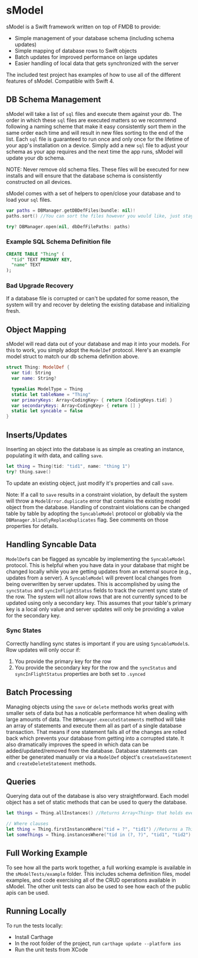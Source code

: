 # sModel

sModel is a Swift framework written on top of FMDB to provide:
  - Simple management of your database schema (including schema updates)
  - Simple mapping of database rows to Swift objects
  - Batch updates for improved performance on large updates
  - Easier handling of local data that gets synchronized with the server

The included test project has examples of how to use all of the different features
of sModel.  Compatible with Swift 4.

## DB Schema Management

sModel will take a list of `sql` files and execute them against your
db.  The order in which these `sql` files are executed matters so we recommend following a naming
scheme that make it easy consistently sort them in the same order each time and will result in new files
sorting to the end of the list.  Each `sql` file is guaranteed to run once and only once for the lifetime of your app's
installation on a device.  Simply add a new `sql` file to adjust your schema as your app requires
and the next time the app runs, sModel will update your db schema.

NOTE: Never remove old schema files.  These files will be executed for new installs and will ensure that the database
schema is consistently constructed on all devices.

sModel comes with a set of helpers to open/close your database and to load your `sql` files.

```swift
var paths = DBManager.getDBDefFiles(bundle: nil)!
paths.sort() //You can sort the files however you would like, just stay consistent.

try? DBManager.open(nil, dbDefFilePaths: paths)
```

### Example SQL Schema Definition file

```sql
CREATE TABLE "Thing" (
  "tid" TEXT PRIMARY KEY,
  "name" TEXT
);
```

### Bad Upgrade Recovery

If a database file is corrupted or can't be updated for some reason, the system will try and recover
by deleting the existing database and initializing fresh.   

## Object Mapping

sModel will read data out of your database and map it into your models. For this to
work, you simply adopt the `ModelDef` protocol. Here's an example
model struct to match our db schema definition above.

```swift
struct Thing: ModelDef {
  var tid: String
  var name: String?

  typealias ModelType = Thing
  static let tableName = "Thing"
  var primaryKeys: Array<CodingKey> { return [CodingKeys.tid] }
  var secondaryKeys: Array<CodingKey> { return [] }
  static let syncable = false
}
```

## Inserts/Updates

Inserting an object into the database is as simple as creating an instance, populating
it with data, and calling `save`.

```swift
let thing = Thing(tid: "tid1", name: "thing 1")
try? thing.save()
```

To update an existing object, just modify it's properties and call `save`.

Note: If a call to `save` results in a constraint violation, by default the system will throw
a `ModelError.duplicate` error that contains the existing model object from the database. 
Handling of constraint violations can be changed table by table by adopting the `SyncableModel` protocol
or globably via the `DBManager.blindlyReplaceDuplicates` flag.  See comments 
on those properties for details.

## Handling Syncable Data

`ModelDef`s can be flagged as syncable by implementing the `SyncableModel` protocol.  This is helpful
when you have data in your database that might be changed locally while you are getting updates from
an external source (e.g., updates from a server).  A `SyncableModel` will prevent local changes from being
overwritten by server updates.  This is accomplished by using the `syncStatus` and  `syncInFlightStatus` fields to
track the current sync state of the row.  The system will not allow rows that are not currently synced to be updated
using only a secondary key.  This assumes that your table's primary key is a local only value and server updates will only
be providing a value for the secondary key.

### Sync States

Correctly handling sync states is important if you are using `SyncableModel`s.  Row updates will only occur if:

1. You provide the primary key for the row
2. You provide the secondary key for the row and the `syncStatus` and `syncInFlightStatus` properties are both set to `.synced`

## Batch Processing

Managing objects using the `save` or `delete` methods works great with smaller sets of data 
but has a noticable performance hit when dealing with large amounts of data.  The 
`DBManager.executeStatements` method will take an array of statements and execute them 
all as part of a single database transaction.  That means if one statement fails all of the changes 
are rolled back which prevents your database from getting into a corrupted state.  It also 
dramatically improves the speed in which data can be added/updated/removed from the database. 
Database statements can either be generated manually or via a `ModelDef` object's 
`createSaveStatement` and `createDeleteStatement` methods.

## Queries

Querying data out of the database is also very straightforward.  Each model object has
a set of static methods that can be used to query the database.

```swift
let things = Thing.allInstances() //Returns Array<Thing> that holds every instance of `Thing`

// Where clauses
let thing = Thing.firstInstanceWhere("tid = ?", "tid1") //Returns a Thing?
let someThings = Thing.instancesWhere("tid in (?, ?)", "tid1", "tid2") //Return Array<Thing> for each `Thing` that matches the where clause
```

## Full Working Example

To see how all the parts work together, a full working example is available in the `sModelTests/example` folder.  This includes schema
definition files, model examples, and code exercising all of the CRUD operations available in sModel.  The other unit tests can also be
used to see how each of the public apis can be used.

## Running Locally

To run the tests locally:
 - Install Carthage
 - In the root folder of the project, run `carthage update --platform ios`
 - Run the unit tests from XCode
